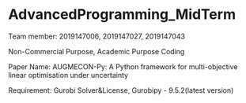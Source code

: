 # AdvancedProgramming_MidTerm
Team member: 2019147006, 2019147027, 2019147043

Non-Commercial Purpose, Academic Purpose Coding

Paper Name: AUGMECON-Py: A Python framework for multi-objective linear optimisation under uncertainty

Requirement: Gurobi Solver&License, Gurobipy - 9.5.2(latest version)
